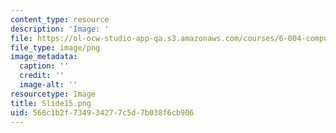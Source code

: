 ```yaml
---
content_type: resource
description: 'Image: '
file: https://ol-ocw-studio-app-qa.s3.amazonaws.com/courses/6-004-computation-structures-spring-2017/566c1b2f734934277c5d7b038f6cb906_Slide15.png
file_type: image/png
image_metadata:
  caption: ''
  credit: ''
  image-alt: ''
resourcetype: Image
title: Slide15.png
uid: 566c1b2f-7349-3427-7c5d-7b038f6cb906
---
```

